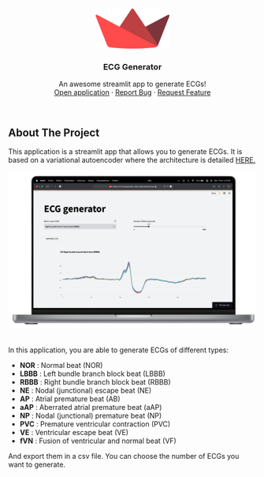 <!-- PROJECT LOGO -->
<br />
<div align="center">
  <a href="https://github.com/othneildrew/Best-README-Template">
    <img src="images/logo.png" alt="Logo" width="150" height="82">
  </a>

  <h3 align="center">ECG Generator</h3>

  <p align="center">
    An awesome streamlit app to generate ECGs!
    <br />
    <a href="https://antonin-lfv-ecg-generator-main-yiaafi.streamlit.app/">Open application</a>
    ·
    <a href="https://github.com/antonin-lfv/ECG_Generator/issues">Report Bug</a>
    ·
    <a href="https://github.com/antonin-lfv/ECG_Generator/issues">Request Feature</a>
  </p>
</div>

<br>

## About The Project

This application is a streamlit app that allows you to generate ECGs. 
It is based on a variational autoencoder where the architecture is detailed [HERE.](https://medium.com/@antoninlefevre45/auto-encodeur-variationnel-pour-la-génération-délectrocardiogrammes-45406e8b98ea)

<div align="center">
  <a href="https://github.com/othneildrew/Best-README-Template">
    <img src="images/ECG_generator_preview.png" alt="preview">
  </a>
</div>

<br>

In this application, you are able to generate ECGs of different types:
- **NOR** :  Normal beat (NOR)
- **LBBB** :  Left bundle branch block beat (LBBB)
- **RBBB** :  Right bundle branch block beat (RBBB)
- **NE** :  Nodal (junctional) escape beat (NE) 
- **AP** :  Atrial premature beat (AB) 
- **aAP** :  Aberrated atrial premature beat (aAP) 
- **NP** :  Nodal (junctional) premature beat (NP) 
- **PVC** :  Premature ventricular contraction (PVC) 
- **VE** :  Ventricular escape beat (VE) 
- **fVN** :  Fusion of ventricular and normal beat (VF) 

And export them in a csv file. You can choose the number of ECGs you want to generate.
